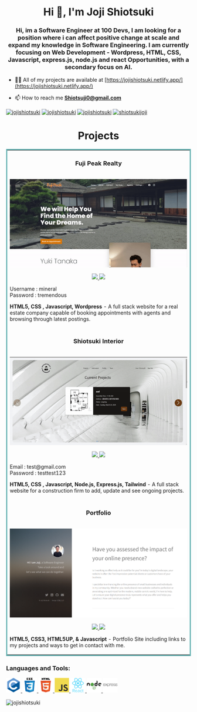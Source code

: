 <h1 align="center">Hi 👋, I'm Joji Shiotsuki</h1>
<h3 align="center">Hi, im a Software Engineer at 100 Devs, I am looking for a position where i can affect positive change at scale and expand my knowledge in Software Engineering. I am currently focusing on Web Development - Wordpress, HTML, CSS, Javascript, express.js, node.js and react Opportunities, with a secondary focus on AI.</h3>

- 👨‍💻 All of my projects are available at [https://jojishiotsuki.netlify.app/](https://jojishiotsuki.netlify.app/)

- 📫 How to reach me **Shiotsuji0@gmail.com**
<p align="left">
<a href="https://twitter.com/jojishiotsuki" target="blank"><img align="center" src="https://raw.githubusercontent.com/rahuldkjain/github-profile-readme-generator/master/src/images/icons/Social/twitter.svg" alt="jojishiotsuki" height="30" width="40" /></a>
<a href="https://linkedin.com/in/jojishiotsuki" target="blank"><img align="center" src="https://raw.githubusercontent.com/rahuldkjain/github-profile-readme-generator/master/src/images/icons/Social/linked-in-alt.svg" alt="jojishiotsuki" height="30" width="40" /></a>
<a href="https://fb.com/jojishiotsuki" target="blank"><img align="center" src="https://raw.githubusercontent.com/rahuldkjain/github-profile-readme-generator/master/src/images/icons/Social/facebook.svg" alt="jojishiotsuki" height="30" width="40" /></a>
<a href="https://instagram.com/shiotsukijoji" target="blank"><img align="center" src="https://raw.githubusercontent.com/rahuldkjain/github-profile-readme-generator/master/src/images/icons/Social/instagram.svg" alt="shiotsukijoji" height="30" width="40" /></a>
</p>


<h1 align="center">Projects</h1>
<table bordercolor="#66b2b2">
  <tr>
    <td width="50%" valign="top">
      <h3 align="center">Fuji Peak Realty</h3>
        <br/>
        <a target="_blank" href="https://warm-recess.localsite.io">
            <img src="images/fujipeakrealty.gif" width="100%" alt="Fuji Peak Realty"/>
        </a>
        <br />
        <p align="center">
			<a href="https://github.com/jojiShiotsuki/fujipeakrealty" target="_blank">
				<img src="https://img.shields.io/static/v1?label=|&message=REPO&color=23555f&style=plastic&logo=github&logo-color=white"/>
			</a>
			<a href="https://warm-recess.localsite.io" target="_blank">
				<img src="https://img.shields.io/static/v1?label=|&message=WEBSITE&color=cdf998&style=plastic&logo=wordpress&logo-color=white"/>
			</a>
      	</p>
        <span>Username : mineral <br> Password : tremendous <br></span>
        <p><strong>HTML5, CSS , Javascript, Wordpress</strong> - A full stack website for a real estate company capable of booking appointments with agents and browsing through latest postings.</p>
    </td>
  </tr>
  <tr>
    <td width="50%" valign="top">
      <h3 align="center">Shiotsuki Interior</h3>
        <br/>
        <a target="_blank" href="https://https://shiotsuki-interior.onrender.com/">
            <img src="images/shiotsukiInterior.gif" width="100%" alt="Shiotsuki Interior"/>
        </a>
        <br />
        <p align="center">
			<a href="https://github.com/jojiShiotsuki/shiotsuki-Interior" target="_blank">
				<img src="https://img.shields.io/static/v1?label=|&message=REPO&color=23555f&style=plastic&logo=github&logo-color=white"/>
			</a>
			<a href="https://https://shiotsuki-interior.onrender.com/" target="_blank">
				<img src="https://img.shields.io/static/v1?label=|&message=WEBSITE&color=cdf998&style=plastic&logo=wordpress&logo-color=white"/>
			</a>
      	</p>
        <span>Email : test@gmail.com <br> Password : testtest123</span>
        <p><strong>HTML5, CSS , Javascript, Node.js, Express.js, Tailwind</strong> - A full stack website for a construction firm to add, update and see ongoing projects.</p>
    </td>
  </tr>
  
  <tr>
    <td width="50%" valign="top">
      <h3 align="center">Portfolio</h3>
      <br />
        <a target="_blank" href="https://jojishiotsuki.netlify.app">
          <img src="images/thumbnail.png" width="100%" alt="Portfolio"/>
        </a>
      <br />
        <p align="center">
  <a href="https://github.com/jojiShiotsuki/portfolio" target="_blank">
    <img src="https://img.shields.io/static/v1?label=|&message=REPO&color=23555f&style=plastic&logo=github&logo-color=white"/>
  </a>
  <a href="https://jojishiotsuki.netlify.app/" target="_blank">
    <img src="https://img.shields.io/static/v1?label=|&message=WEBSITE&color=cdf998&style=plastic&logo=wordpress&logo-color=white"/>
  </a>
      </p>
        <p><strong>HTML5, CSS3, HTML5UP,  & Javascript</strong> - Portfolio Site including links to my projects and ways to get in contact with me.</p>
    </td>
  </tr>
</table>

<h3 align="left">Languages and Tools:</h3>
<p align="left"> 
  <a href="https://www.cprogramming.com/" target="_blank" rel="noreferrer"> 
    <img src="https://raw.githubusercontent.com/devicons/devicon/master/icons/c/c-original.svg" alt="c" width="40" height="40"/> 
  </a> 
  <a href="https://www.w3schools.com/css/" target="_blank" rel="noreferrer"> 
    <img src="https://raw.githubusercontent.com/devicons/devicon/master/icons/css3/css3-original-wordmark.svg" alt="css3" width="40" height="40"/> 
  </a> 
  <a href="https://www.w3.org/html/" target="_blank" rel="noreferrer"> 
    <img src="https://raw.githubusercontent.com/devicons/devicon/master/icons/html5/html5-original-wordmark.svg" alt="html5" width="40" height="40"/> 
  </a> 
  <a href="https://developer.mozilla.org/en-US/docs/Web/JavaScript" target="_blank" rel="noreferrer"> 
    <img src="https://raw.githubusercontent.com/devicons/devicon/master/icons/javascript/javascript-original.svg" alt="javascript" width="40" height="40"/> 
  </a> 
  <a href="https://reactjs.org/" target="_blank" rel="noreferrer"> 
    <img src="https://raw.githubusercontent.com/devicons/devicon/master/icons/react/react-original-wordmark.svg" alt="react" width="40" height="40"/> 
  </a> 
  <a href="https://nodejs.org/" target="_blank" rel="noreferrer"> 
    <img src="https://raw.githubusercontent.com/devicons/devicon/master/icons/nodejs/nodejs-original-wordmark.svg" alt="nodejs" width="40" height="40"/> 
  </a> 
  <a href="https://expressjs.com/" target="_blank" rel="noreferrer"> 
    <img src="https://raw.githubusercontent.com/devicons/devicon/master/icons/express/express-original-wordmark.svg" alt="express" width="40" height="40"/> 
  </a> 
</p>


<p><img align="center" src="https://github-readme-stats.vercel.app/api/top-langs?username=jojishiotsuki&show_icons=true&locale=en&layout=compact" alt="jojishiotsuki" /></p>
